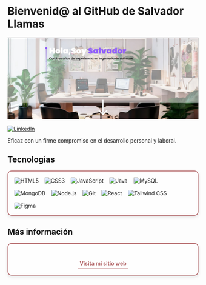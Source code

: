 # Bienvenid@ al GitHub de Salvador Llamas

![Banner de Salvador Llamas](banner-githun.JPG)

[![LinkedIn](https://img.shields.io/badge/linkedin-%230077B5.svg?style=for-the-badge&logo=linkedin&logoColor=white)](https://www.linkedin.com/in/salvador-llamas-b9809b291/)

Eficaz con un firme compromiso en el desarrollo personal y laboral.

## Tecnologías

<div style="
    display: flex;
    flex-wrap: wrap;
    gap: 1rem;
    padding: 1rem;
    background-color: #FEFEFE; /* Color de fondo */
    border: 2px solid #B56A6C; /* Color de borde */
    border-radius: 10px;
    box-shadow: 0 4px 8px rgba(0, 0, 0, 0.1);
">
  <!-- HTML5 -->
  <img src="https://img.shields.io/badge/html5-%23E34F26.svg?style=for-the-badge&logo=html5&logoColor=white" alt="HTML5"/>

  <!-- CSS3 -->
  <img src="https://img.shields.io/badge/css3-%231572B6.svg?style=for-the-badge&logo=css3&logoColor=white" alt="CSS3"/>

  <!-- JavaScript -->
  <img src="https://img.shields.io/badge/javascript-%23323330.svg?style=for-the-badge&logo=javascript&logoColor=%23F7DF1E" alt="JavaScript"/>

  <!-- Java -->
  <img src="https://img.shields.io/badge/java-%23ED8B00.svg?style=for-the-badge&logo=openjdk&logoColor=white" alt="Java"/>

  <!-- MySQL -->
  <img src="https://img.shields.io/badge/mysql-%2300f.svg?style=for-the-badge&logo=mysql&logoColor=white" alt="MySQL"/>

  <!-- MongoDB -->
  <img src="https://img.shields.io/badge/MongoDB-47A248.svg?style=for-the-badge&logo=mongodb&logoColor=white" alt="MongoDB"/>

  <!-- Node.js -->
  <img src="https://img.shields.io/badge/Node.js-339933.svg?style=for-the-badge&logo=node.js&logoColor=white" alt="Node.js"/>

  <!-- Git -->
  <img src="https://img.shields.io/badge/Git-F05032.svg?style=for-the-badge&logo=git&logoColor=white" alt="Git"/>

  <!-- React -->
  <img src="https://img.shields.io/badge/react-%2320232a.svg?style=for-the-badge&logo=react&logoColor=%2361DAFB" alt="React"/>

  <!-- Tailwind CSS -->
  <img src="https://img.shields.io/badge/tailwindcss-%2338B2AC.svg?style=for-the-badge&logo=tailwindcss&logoColor=white" alt="Tailwind CSS"/>

  <!-- Figma -->
  <img src="https://img.shields.io/badge/figma-%23F24E1E.svg?style=for-the-badge&logo=figma&logoColor=white" alt="Figma"/>
</div>



## Más información

<div style="
    text-align: center; /* Alinea el texto al centro */
    display: flex;
    flex-direction: column; /* Alinea verticalmente */
    align-items: center; /* Centra los elementos horizontalmente */
     /* Espacio entre los elementos */
    padding: 1rem;
    background-color: #FEFEFE; /* Color de fondo */
    border: 2px solid #B56A6C; /* Color de borde */
    border-radius: 10px;
    box-shadow: 0 4px 8px rgba(0, 0, 0, 0.1);
    margin-top: 1rem;
">
  <p style="color: #49474A; font-weight: bold; margin-bottom: 0.5rem;"></p>
  <a href="https://www.salvadorllamas.com" style="
      color: #B56A6C; /* Color del enlace */
      text-decoration: none;
      font-weight: bold;
      border-bottom: 1px solid #B56A6C; /* Subrayado del enlace */
      padding: 0.3rem;
      display: inline-block;
  ">Visita mi sitio web</a>
</div>